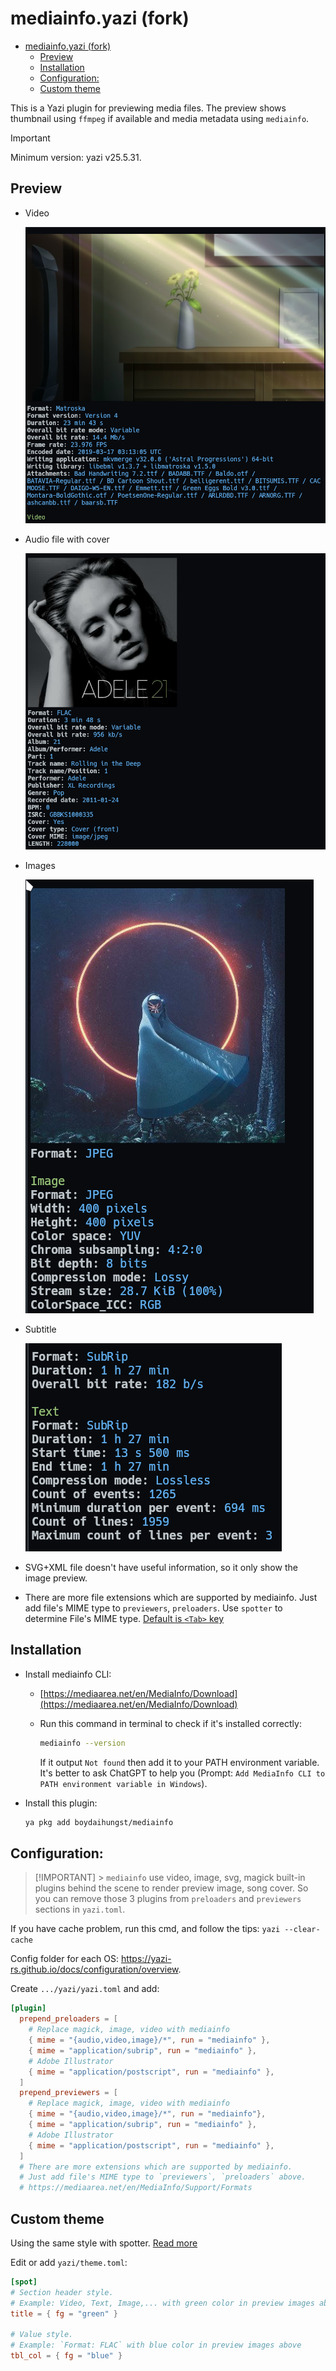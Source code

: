 # mediainfo.yazi (fork)

<!--toc:start-->

- [mediainfo.yazi (fork)](#mediainfoyazi-fork)
  - [Preview](#preview)
  - [Installation](#installation)
  - [Configuration:](#configuration)
  - [Custom theme](#custom-theme)
  <!--toc:end-->

This is a Yazi plugin for previewing media files. The preview shows thumbnail
using `ffmpeg` if available and media metadata using `mediainfo`.

> [!IMPORTANT]
> Minimum version: yazi v25.5.31.

## Preview

- Video

  ![video](assets/2025-02-15-09-15-39.png)

- Audio file with cover

  ![audio_with_cover_picture](assets/2025-02-15-09-14-23.png)

- Images

  ![image](assets/2025-02-15-16-52-39.png)

- Subtitle

  ![subrip](assets/2025-02-15-16-51-11.png)

- SVG+XML file doesn't have useful information, so it only show the image preview.
- There are more file extensions which are supported by mediainfo. Just add file's MIME type to `previewers`, `preloaders`.
  Use `spotter` to determine File's MIME type. [Default is `<Tab>` key](https://github.com/sxyazi/yazi/blob/1a6abae974370702c8865459344bf256de58359e/yazi-config/preset/keymap-default.toml#L59)

## Installation

- Install mediainfo CLI:

  - [https://mediaarea.net/en/MediaInfo/Download](https://mediaarea.net/en/MediaInfo/Download)
  - Run this command in terminal to check if it's installed correctly:

    ```bash
    mediainfo --version
    ```

    If it output `Not found` then add it to your PATH environment variable. It's better to ask ChatGPT to help you (Prompt: `Add MediaInfo CLI to PATH environment variable in Windows`).

- Install this plugin:

  ```bash
  ya pkg add boydaihungst/mediainfo
  ```

## Configuration:

> [!IMPORTANT] > `mediainfo` use video, image, svg, magick built-in plugins behind the scene to render preview image, song cover.
> So you can remove those 3 plugins from `preloaders` and `previewers` sections in `yazi.toml`.

If you have cache problem, run this cmd, and follow the tips: `yazi --clear-cache`

Config folder for each OS: https://yazi-rs.github.io/docs/configuration/overview.

Create `.../yazi/yazi.toml` and add:

```toml
[plugin]
  prepend_preloaders = [
    # Replace magick, image, video with mediainfo
    { mime = "{audio,video,image}/*", run = "mediainfo" },
    { mime = "application/subrip", run = "mediainfo" },
    # Adobe Illustrator
    { mime = "application/postscript", run = "mediainfo" },
  ]
  prepend_previewers = [
    # Replace magick, image, video with mediainfo
    { mime = "{audio,video,image}/*", run = "mediainfo"},
    { mime = "application/subrip", run = "mediainfo" },
    # Adobe Illustrator
    { mime = "application/postscript", run = "mediainfo" },
  ]
  # There are more extensions which are supported by mediainfo.
  # Just add file's MIME type to `previewers`, `preloaders` above.
  # https://mediaarea.net/en/MediaInfo/Support/Formats
```

## Custom theme

Using the same style with spotter. [Read more](https://github.com/sxyazi/yazi/pull/2391)

Edit or add `yazi/theme.toml`:

```toml
[spot]
# Section header style.
# Example: Video, Text, Image,... with green color in preview images above
title = { fg = "green" }

# Value style.
# Example: `Format: FLAC` with blue color in preview images above
tbl_col = { fg = "blue" }
```

